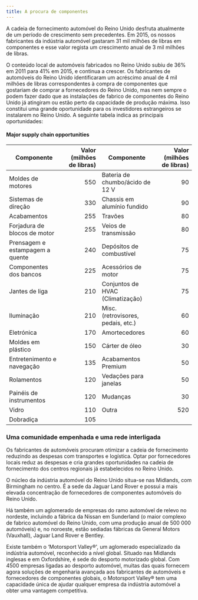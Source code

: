 ```yaml
---
title: A procura de componentes
---
```


A cadeia de fornecimento automóvel do Reino Unido desfruta atualmente de um período de crescimento sem precedentes. Em 2015, os nossos fabricantes da indústria automóvel gastaram 31 mil milhões de libras em componentes e esse valor regista um crescimento anual de 3 mil milhões de libras.

O conteúdo local de automóveis fabricados no Reino Unido subiu de 36% em 2011 para 41% em 2015, e continua a crescer. Os fabricantes de automóveis do Reino Unido identificaram um acréscimo anual de 4 mil milhões de libras correspondentes à compra de componentes que gostariam de comprar a fornecedores do Reino Unido, mas nem sempre o podem fazer dado que as instalações de fabrico de componentes do Reino Unido já atingiram ou estão perto da capacidade de produção máxima. Isso constitui uma grande oportunidade para os investidores estrangeiros se instalarem no Reino Unido. A seguinte tabela indica as principais oportunidades:

#### Major supply chain opportunities

| Componente | Valor (milhões de libras) | Componente  | Valor (milhões de libras) |
|---|---:|---|---:|
 | Moldes de motores | 550 | Bateria de chumbo/ácido de 12 V | 90 |
 | Sistemas de direção | 330 | Chassis em alumínio fundido | 90 |
 | Acabamentos | 255 | Travões | 80 |
 | Forjadura de blocos de motor | 255 | Veios de transmissão | 80 |
 | Prensagem e estampagem a quente | 240 | Depósitos de combustível | 75 |
 | Componentes dos bancos | 225 | Acessórios de motor | 75 |
 | Jantes de liga | 210 | Conjuntos de HVAC (Climatização) | 75 |
 | Iluminação | 210 | Misc. (retrovisores, pedais, etc.) | 60 |
 | Eletrónica | 170 | Amortecedores | 60 |
 | Moldes em plástico | 150 | Cárter de óleo | 30 |
 | Entretenimento e navegação |135 | Acabamentos Premium | 50 |
 | Rolamentos | 120 | Vedações para janelas | 50 |
 | Painéis de instrumentos | 120 |  Mudanças | 30 |
 | Vidro | 110 | Outra | 520 |
 | Dobradiça | 105 |

### Uma comunidade empenhada e uma rede interligada

Os fabricantes de automóveis procuram otimizar a cadeia de fornecimento reduzindo as despesas com transportes e logística. Optar por fornecedores locais reduz as despesas e cria grandes oportunidades na cadeia de fornecimento dos centros regionais já estabelecidos no Reino Unido.

O núcleo da indústria automóvel do Reino Unido situa-se nas Midlands, com Birmingham no centro. É a sede da Jaguar Land Rover e possui a mais elevada concentração de fornecedores de componentes automóveis do Reino Unido. 

Há também um aglomerado de empresas do ramo automóvel de relevo no nordeste, incluindo a fábrica da Nissan em Sunderland (o maior complexo de fabrico automóvel do Reino Unido, com uma produção anual de 500 000 automóveis) e, no noroeste, estão sediadas fábricas da General Motors (Vauxhall), Jaguar Land Rover e Bentley. 

Existe também o ‘Motorsport Valley®', um aglomerado especializado da indústria automóvel, reconhecido a nível global. Situado nas Midlands inglesas e em Oxfordshire, é sede do desporto motorizado global. Com 4500 empresas ligadas ao desporto automóvel, muitas das quais fornecem agora soluções de engenharia avançada aos fabricantes de automóveis e fornecedores de componentes globais, o Motorsport Valley® tem uma capacidade única de ajudar qualquer empresa da indústria automóvel a obter uma vantagem competitiva. 